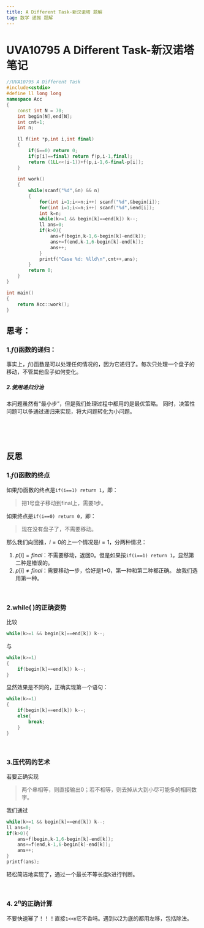 ```yaml
---
title: A Different Task-新汉诺塔 题解
tag: 数学 递推 题解
---
```

# UVA10795 A Different Task-新汉诺塔 笔记

```cpp
//UVA10795 A Different Task
#include<cstdio>
#define ll long long
namespace Acc
{
	const int N = 70;
	int begin[N],end[N];
	int cnt=1;
	int n;
	
	ll f(int *p,int i,int final)
	{
		if(i==0) return 0;
		if(p[i]==final) return f(p,i-1,final);
		return (1LL<<(i-1))+f(p,i-1,6-final-p[i]);
	}
	
	int work()
	{
		while(scanf("%d",&n) && n)
		{
			for(int i=1;i<=n;i++) scanf("%d",&begin[i]);
			for(int i=1;i<=n;i++) scanf("%d",&end[i]);
			int k=n;
			while(k>=1 && begin[k]==end[k]) k--;
			ll ans=0;
			if(k>0){
				ans=f(begin,k-1,6-begin[k]-end[k]);
				ans+=f(end,k-1,6-begin[k]-end[k]);
				ans++;
			}
			printf("Case %d: %lld\n",cnt++,ans);
		}
		return 0;
	}
}

int main()
{
	return Acc::work();
}
```
## 思考：
### 1.$f( )$函数的递归：
事实上，$f( )$函数是可以处理任何情况的，因为它递归了。每次只处理一个盘子的移动，不管其他盘子如何变化。
##### 2.使用递归分治
本问题虽然有“最小步”，但是我们处理过程中都用的是最优策略。
同时，决策性问题可以多通过递归来实现，将大问题转化为小问题。

$~$

$~$

## 反思
### 1.$f( )$函数的终点
如果$f( )$函数的终点是`if(i==1) return 1`，即：
> 把1号盘子移动到final上，需要1步。
> 
如果终点是`if(i==0) return 0`，即：

> 现在没有盘子了，不需要移动。

那么我们向回推，$i=0$的上一个情况是$i=1$，分两种情况：

 1. $p[i]=final$：不需要移动，返回0。但是如果按`if(i==1) return 1`，显然第二种是错误的。
 2. $p[i]\not=final$：需要移动一步，恰好是1+0，第一种和第二种都正确。
 故我们选用第一种。

$~$

### 2.while( )的正确姿势
比较
```cpp
while(k>=1 && begin[k]==end[k]) k--;
```
与
```cpp
while(k>=1)
{
	if(begin[k]==end[k]) k--;
}
```
显然效果是不同的，正确实现第一个语句：
```cpp
while(k>=1)
{
	if(begin[k]==end[k]) k--;
	else{
		break;
 	}
}
```

$~$

### 3.压代码的艺术
若要正确实现

> 两个串相等，则直接输出0；若不相等，则去掉从大到小尽可能多的相同数字。

我们通过
```cpp
while(k>=1 && begin[k]==end[k]) k--;
ll ans=0;
if(k>0){
	ans=f(begin,k-1,6-begin[k]-end[k]);
	ans+=f(end,k-1,6-begin[k]-end[k]);
	ans++;
}
printf(ans);
```
轻松简洁地实现了，通过一个最长不等长度k进行判断。

$~$

### 4. $2^n$的正确计算
不要快速幂了！！！直接`1<<n`它不香吗。遇到以$2$为底的都用左移，包括除法。